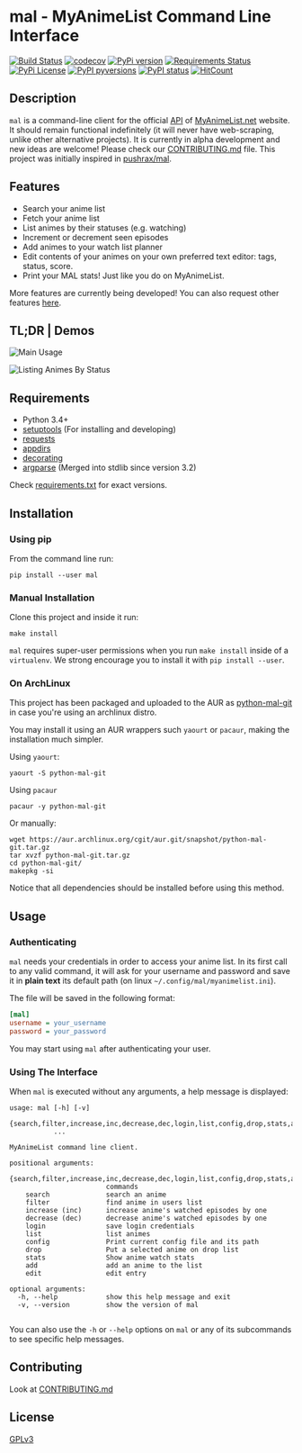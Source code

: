 # mal - MyAnimeList Command Line Interface

[![Build Status](https://travis-ci.org/ryukinix/mal.svg?branch=master)](https://travis-ci.org/ryukinix/mal)
[![codecov](https://codecov.io/gh/ryukinix/mal/branch/master/graph/badge.svg)](https://codecov.io/gh/ryukinix/mal)
[![PyPi version](https://img.shields.io/pypi/v/mal.svg)](https://pypi.python.org/pypi/mal/)
[![Requirements Status](https://requires.io/github/ryukinix/mal/requirements.svg?branch=master)](https://requires.io/github/ryukinix/mal/requirements/?branch=master)
[![PyPi License](https://img.shields.io/pypi/l/mal.svg)](https://pypi.python.org/pypi/mal/)
[![PyPI pyversions](https://img.shields.io/pypi/pyversions/mal.svg)](https://pypi.python.org/pypi/mal/)
[![PyPI status](https://img.shields.io/pypi/status/mal.svg)](https://pypi.python.org/pypi/mal/)
[![HitCount](https://hitt.herokuapp.com/ryukinix/mal.svg)](https://github.com/ryukinix/mal)


## Description

`mal` is a command-line client for the official [API](http://myanimelist.net/modules.php?go=api) of [MyAnimeList.net](http://myanimelist.net/) website.
It should remain functional indefinitely (it will never have web-scraping, unlike other alternative projects).
It is currently in alpha development and new ideas are welcome! Please check our [CONTRIBUTING.md](CONTRIBUTING.md) file.
This project was initially inspired in [pushrax/mal](https://github.com/pushrax/mal).

## Features

- Search your anime list
- Fetch your anime list
- List animes by their statuses (e.g. watching)
- Increment or decrement seen episodes
- Add animes to your watch list planner
- Edit contents of your animes on your own preferred text editor:
  tags, status, score.
- Print your MAL stats! Just like you do on MyAnimeList.

More features are currently being developed! You can also request other features [here](https://github.com/ryukinix/mal/issues).

## TL;DR | Demos

![Main Usage](https://cloud.githubusercontent.com/assets/7642878/19803847/59295fd0-9ce1-11e6-9292-7e52266de4af.gif)


![Listing Animes By Status](https://cloud.githubusercontent.com/assets/7642878/19803846/59157a9c-9ce1-11e6-93a7-30665ae859bf.gif)

## Requirements

- Python 3.4+
- [setuptools](https://pypi.python.org/pypi/setuptools/3.5.1) (For installing and developing)
- [requests](http://docs.python-requests.org/en/latest/index.html)
- [appdirs](https://pypi.python.org/pypi/appdirs)
- [decorating](https://pypi.python.org/pypi/decorating/)
- [argparse](https://docs.python.org/3.5/library/argparse.html) (Merged into stdlib since version 3.2)

Check [requirements.txt](requirements.txt) for exact versions.

## Installation

### Using pip

From the command line run:

```
pip install --user mal
```

### Manual Installation

Clone this project and inside it run:

```
make install
```

`mal` requires super-user permissions when you run `make install` inside of a `virtualenv`.
We strong encourage you to install it with `pip install --user`.

### On ArchLinux

This project has been packaged and uploaded to the AUR as
[python-mal-git](https://aur.archlinux.org/packages/python-mal-git) in case you're using an archlinux distro.

You may install it using an AUR wrappers such `yaourt` or `pacaur`, making
the installation much simpler.

Using `yaourt`:

```
yaourt -S python-mal-git
```

Using `pacaur`

```
pacaur -y python-mal-git
```

Or manually:

```
wget https://aur.archlinux.org/cgit/aur.git/snapshot/python-mal-git.tar.gz
tar xvzf python-mal-git.tar.gz
cd python-mal-git/
makepkg -si
```

Notice that all dependencies should be
installed before using this method.

## Usage

### Authenticating

`mal` needs your credentials in order to access your anime list. In its first call to any valid command, it will ask for your username and password and save it in **plain text** its default path (on linux `~/.config/mal/myanimelist.ini`).

The file will be saved in the following format:


```ini
[mal]
username = your_username
password = your_password

```

You may start using `mal` after authenticating your user.

### Using The Interface

When `mal` is executed without any arguments, a help message is displayed:

```
usage: mal [-h] [-v]
           {search,filter,increase,inc,decrease,dec,login,list,config,drop,stats,add,edit}
           ...

MyAnimeList command line client.

positional arguments:
  {search,filter,increase,inc,decrease,dec,login,list,config,drop,stats,add,edit}
                        commands
    search              search an anime
    filter              find anime in users list
    increase (inc)      increase anime's watched episodes by one
    decrease (dec)      decrease anime's watched episodes by one
    login               save login credentials
    list                list animes
    config              Print current config file and its path
    drop                Put a selected anime on drop list
    stats               Show anime watch stats
    add                 add an anime to the list
    edit                edit entry

optional arguments:
  -h, --help            show this help message and exit
  -v, --version         show the version of mal


```

You can also use the `-h` or `--help` options on `mal` or any of its subcommands to see specific help messages.


## Contributing

Look at [CONTRIBUTING.md](CONTRIBUTING.md)


## License

[GPLv3](LICENSE)
